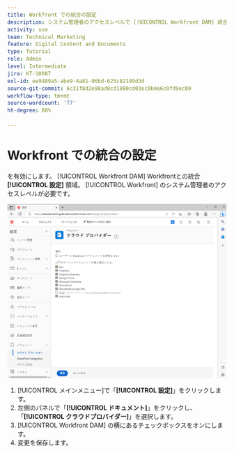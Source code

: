 ```yaml
---
title: Workfront での統合の設定
description: システム管理者のアクセスレベルで [!UICONTROL Workfront DAM] 統合を有効にする方法を説明します。
activity: use
team: Technical Marketing
feature: Digital Content and Documents
type: Tutorial
role: Admin
level: Intermediate
jira: KT-10087
exl-id: ee9489a5-abe9-4a81-96bd-625c82189d3d
source-git-commit: 6c31f8d2e98ad8cd1880cd03ec0b0e6c0fd9ec09
workflow-type: tm+mt
source-wordcount: '77'
ht-degree: 88%

---
```


# Workfront での統合の設定

を有効にします。 [!UICONTROL Workfront DAM] Workfrontとの統合 **[!UICONTROL 設定]** 領域。 [!UICONTROL Workfront] のシステム管理者のアクセスレベルが必要です。

![[!UICONTROL クラウドプロバイダー]設定ページのスクリーンショット](assets/01-configure-the-integration-in-workfront.png)

1. [!UICONTROL メインメニュー]で「**[!UICONTROL 設定]**」をクリックします。
1. 左側のパネルで「**[!UICONTROL ドキュメント]**」をクリックし、「**[!UICONTROL クラウドプロバイダー]**」を選択します。
1. [!UICONTROL Workfront DAM] の横にあるチェックボックスをオンにします。
1. 変更を保存します。

<!--
Learn more graphic and documentation article link, below
* Enabling Workfront DAM
 -->
